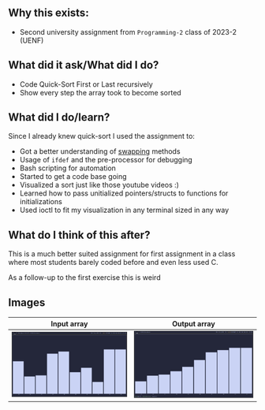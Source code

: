 ## Why this exists:
    
- Second university assignment from `Programming-2` class of 2023-2 (UENF)

## What did it ask/What did I do?

- Code Quick-Sort First or Last recursively
- Show every step the array took to become sorted

## What did I do/learn?

Since I already knew quick-sort I used the assignment to:

- Got a better understanding of [swapping](https://github.com/MintzyG/DevMonoRepo/tree/master/Learning/C/Swap) methods
- Usage of `ifdef` and the pre-processor for debugging
- Bash scripting for automation
- Started to get a code base going
- Visualized a sort just like those youtube videos :)
- Learned how to pass unitialized pointers/structs to functions for initializations
- Used ioctl to fit my visualization in any terminal sized in any way

## What do I think of this after?

This is a much better suited assignment for first assignment in a class where most students barely coded before and even less used C.

As a follow-up to the first exercise this is weird

## Images
| Input array |  Output array |
:-------------------------:|:-------------------------:
![](https://github.com/MintzyG/MyMonoRepo/blob/master/Univeristy/Programming/Sorting-Algs/Quicksort/a.png) | ![](https://github.com/MintzyG/MyMonoRepo/blob/master/Univeristy/Programming/Sorting-Algs/Quicksort/b.png)
